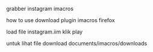 grabber instagram imacros 

how to use 
download plugin imacros firefox

load file instagram.iim 
klik play

untuk lihat file download 
documents/imacros/downloads
